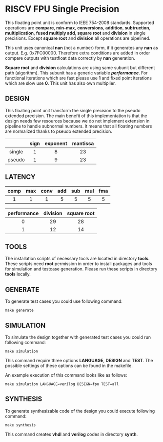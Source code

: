 # RISCV FPU Single Precision #

This floating point unit is conform to IEEE 754-2008 standards. Supported operations are **compare**, **min-max**, **conversions**, **addition**, **subtruction**, **multiplication**, **fused multiply add**, **square root** and **division** in single precisions. Except **square root** and **division** all operations are pipelined.

This unit uses canonical **nan** (not a number) form, if it generates any **nan** as output. E.g. 0x7FC00000. Therefore extra conditions are added in order compare outputs with testfloat data correctly by **nan** generation.

**Square root** and **division** calculations are using same subunit but different path (algorithm). This subunit has a generic variable **_performance_**. For functional iterations which are fast please use **1** and fixed point iterations which are slow use **0**. This unit has also own multiplier.

## DESIGN ##

This floating point unit transform the single precision to the pseudo extended precision. The main benefit of this implementation is that the design needs few resources because we do not implement extension in pipeline to handle subnormal numbers. It means that all floating numbers are normalized thanks to pseudo extended precision.

|        | sign | exponent | mantissa |
|:------:|:----:|:--------:|:--------:|
| single | 1    | 8        | 23       |
| pseudo | 1    | 9        | 23       |

## LATENCY ##

| comp | max | conv | add | sub | mul | fma |
|:----:|:---:|:----:|:---:|:---:|:---:|:---:|
| 1    | 1   | 1    | 5   | 5   | 5   | 5   |

|performance| division | square root |
|:---------:|:--------:|:-----------:|
| 0         | 29       | 28          |
| 1         | 12       | 14          |

## TOOLS ##

The installation scripts of necessary tools are located in directory **tools**. These scripts need **root** permission in order to install packages and tools for simulation and testcase generation. Please run these scripts in directory **tools** locally.

## GENERATE ##

To generate test cases you could use following command:

```console
make generate
```

## SIMULATION ##

To simulate the design together with generated test cases you could run following command:

```console
make simulation
```

This command require three options **LANGUAGE**, **DESIGN** and **TEST**. The possible settings of these options can be found in the makefile.

An example execution of this command looks like as follows:

```console
make simulation LANGUAGE=verilog DESIGN=fpu TEST=all
```

## SYNTHESIS ##

To generate synthesizable code of the design you could execute following command:

```console
make synthesis
```

This command creates **vhdl** and **verilog** codes in directory **synth**.
